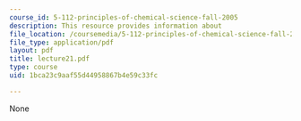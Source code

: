 ```yaml
---
course_id: 5-112-principles-of-chemical-science-fall-2005
description: This resource provides information about
file_location: /coursemedia/5-112-principles-of-chemical-science-fall-2005/1bca23c9aaf55d44958867b4e59c33fc_lecture21.pdf
file_type: application/pdf
layout: pdf
title: lecture21.pdf
type: course
uid: 1bca23c9aaf55d44958867b4e59c33fc

---
```

None
